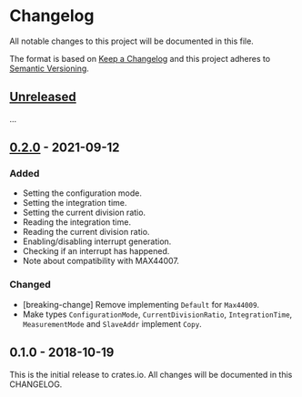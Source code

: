 # Changelog

All notable changes to this project will be documented in this file.

The format is based on [Keep a Changelog](http://keepachangelog.com/en/1.0.0/)
and this project adheres to [Semantic Versioning](http://semver.org/spec/v2.0.0.html).

## [Unreleased]

...

## [0.2.0] - 2021-09-12

### Added
- Setting the configuration mode.
- Setting the integration time.
- Setting the current division ratio.
- Reading the integration time.
- Reading the current division ratio.
- Enabling/disabling interrupt generation.
- Checking if an interrupt has happened.
- Note about compatibility with MAX44007.

### Changed
- [breaking-change] Remove implementing `Default` for `Max44009`.
- Make types `ConfigurationMode`, `CurrentDivisionRatio`, `IntegrationTime`,
  `MeasurementMode` and `SlaveAddr` implement `Copy`.

## 0.1.0 - 2018-10-19

This is the initial release to crates.io. All changes will be documented in
this CHANGELOG.

[Unreleased]: https://github.com/eldruin/max44009-rs/compare/v0.2.0...HEAD
[0.2.0]: https://github.com/eldruin/max44009-rs/compare/v0.1.0...v0.2.0


